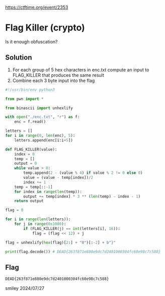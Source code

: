 https://ctftime.org/event/2353

# Flag Killer (crypto)

Is it enough obfuscation?

## Solution

1) For each group of 5 hex characters in enc.txt compute an input to FLAG_KILLER that produces the same result
2) Combine each 3 byte input into the flag

```python
#!/usr/bin/env python3

from pwn import *

from binascii import unhexlify

with open("./enc.txt", "r") as f:
    enc = f.read()

letters = []
for i in range(0, len(enc), 5):
    letters.append(enc[i:i+5])

def FLAG_KILLER(value):
    index = 0
    temp = []
    output = 0
    while value > 0:
        temp.append(2 - (value % 4) if value % 2 != 0 else 0)
        value = (value - temp[index])/2
        index += 1
    temp = temp[::-1]
    for index in range(len(temp)):
        output += temp[index] * 3 ** (len(temp) - index - 1)
    return output

flag = 0

for i in range(len(letters)):
    for j in range(0x1000):
        if (FLAG_KILLER(j) == int(letters[i], 16)):
            flag = (flag << 12) + j

flag = unhexlify(hex(flag)[2:] + "0")[:-2] + b"}"

print(flag.decode()) # DEAD{263f871e880e9dc7d2401000304fc60e98c7c588}
```

## Flag
`DEAD{263f871e880e9dc7d2401000304fc60e98c7c588}`

smiley 2024/07/27
